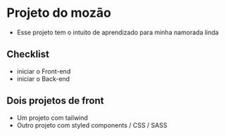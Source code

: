 # Projeto do mozão

- Esse projeto tem o intuito de aprendizado para minha namorada linda

## Checklist

- iniciar o Front-end
- iniciar o Back-end

## Dois projetos de front

- Um projeto com tailwind
- Outro projeto com styled components / CSS / SASS
